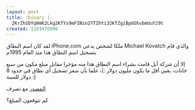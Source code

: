 ```yaml
---
layout: post
title: !binary |-
  2KrZhSDYqNmK2Lkg2KfYs9mFINin2YTZhti32KfZgiBpUGhvbmUuY29t
created: 1183476906
---
```

<p>لقد كان اسم النطاق iPhone.com ملكا لشخص يدعى Michael Kovatch والذي قام بتسجيل اسم النطاق هذا منذ العام 1995م</p>
<p>إلا أن شركة أبل قامت بشراء اسم النطاق هذا منه مؤخرا مقابل مبلغ مكون من سبع خانات، يعني أقل ما يكون مليون دولار :)، علما بأن سعر تسجيل أي نطاق في حدود 8 دولار للسنة :)</p>
<p><a href="http://blog.domaintools.com/2007/07/iphone-now-owned-by-apple/">المصدر</a> مع تصرف</p>
<p>كم تتوقعون المبلغ؟</p>
